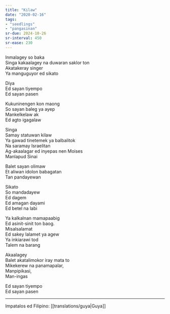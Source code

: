 ```yaml
---
title: "Kilaw"
date: "2020-02-16"
tags:
- "seedlings"
- "pangasinan"
sr-due: 2024-10-26
sr-interval: 450
sr-ease: 230
---
```


Inmalagey so baka  
Singa kakaalagey na duwaran saklor ton  
Akatakeray singer  
Ya manguguyor ed sikato  

Diya  
Ed sayan tiyempo  
Ed sayan pasen  

Kukuninengen kon maong  
So sayan baleg ya ayep  
Mankelkelaw ak  
Ed agto igagalaw  

Singa  
Samay statuwan kilaw  
Ya gawad tinetemek ya balbalitok  
Na saramay Israelitan  
Ag-akaalagar ed inyepas nen Moises  
Manlapud Sinai  

Balet sayan olimaw  
Et aliwan idolon babagatan  
Tan pandayewan  

Sikato  
So mandadayew  
Ed dagem  
Ed amagan dayami  
Ed betel na labi  

Ya kalkalnan mamapaabig  
Ed asinit-sinit ton baog.  
Misalsalamat  
Ed sakey lalamet ya agew  
Ya inkiarawi tod  
Talem na barang  

Akaalagey  
Balet akatalimokor iray mata to  
Mikekerew na panamapalar,  
Manpipikasi,  
Man-ingas  

Ed sayan tiyempo  
Ed sayan pasen  

***
Impatalos ed Filipino: [[translations/guya|Guya]]